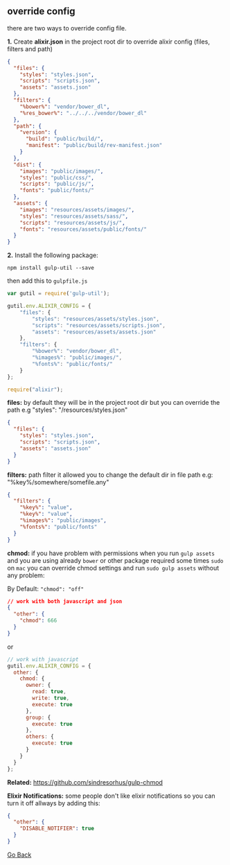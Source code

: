 
## override config
there are two ways to override config file. 

**1.** Create **alixir.json** in the project root dir to override alixir config (files, filters and path) 
```json
{
  "files": {
    "styles": "styles.json",
    "scripts": "scripts.json",
    "assets": "assets.json"
  },
  "filters": {
    "%bower%": "vendor/bower_dl",
    "%res_bower%": "../../../vendor/bower_dl"
  },
  "path": {
    "version": {
      "build": "public/build/",
      "manifest": "public/build/rev-manifest.json"
    }
  },
  "dist": {
    "images": "public/images/",
    "styles": "public/css/",
    "scripts": "public/js/",
    "fonts": "public/fonts/"
  },
  "assets": {
    "images": "resources/assets/images/",
    "styles": "resources/assets/sass/",
    "scripts": "resources/assets/js/",
    "fonts": "resources/assets/public/fonts/"
  }
}
```

**2.** Install the following package:
```
npm install gulp-util --save
```

then add this to `gulpfile.js`
```javascript
var gutil = require('gulp-util');

gutil.env.ALIXIR_CONFIG = {
    "files": {
        "styles": "resources/assets/styles.json",
        "scripts": "resources/assets/scripts.json",
        "assets": "resources/assets/assets.json"
    },
    "filters": {
        "%bower%": "vendor/bower_dl",
        "%images%": "public/images/",
        "%fonts%": "public/fonts/"
    }
};

require("alixir");
```



**files:** by default they will be in the project root dir but you can override the path e.g "styles": "/resources/styles.json"
```json
{
  "files": {
    "styles": "styles.json",
    "scripts": "scripts.json",
    "assets": "assets.json"
  }
}
```


**filters:** path filter it allowed you to change the default dir in file path e.g:
"%key%/somewhere/somefile.any"

```json
{
  "filters": {
    "%key%": "value",
    "%key%": "value",
    "%images%": "public/images",
    "%fonts%": "public/fonts"
  }
}
```

**chmod:** if you have problem with permissions when you run `gulp assets` and you are using already `bower` or other package required some times `sudo` on `mac` you can override chmod settings and run `sudo gulp assets` without any problem:

By Default: `"chmod": "off"`
```json
// work with both javascript and json
{
  "other": {
    "chmod": 666
  }
}
```
or
```javascript
// work with javascript
gutil.env.ALIXIR_CONFIG = {
  other: { 
    chmod: {
      owner: {
        read: true,
        write: true,
        execute: true
      },
      group: {
        execute: true
      },
      others: {
        execute: true
      }
    }
  }
};
```
**Related:** https://github.com/sindresorhus/gulp-chmod 

**Elixir Notifications:** some people don't like elixir notifications so you can turn it off allways by adding this:

```json
{
  "other": {
    "DISABLE_NOTIFIER": true
  }
}
```


[Go Back](README.md)
